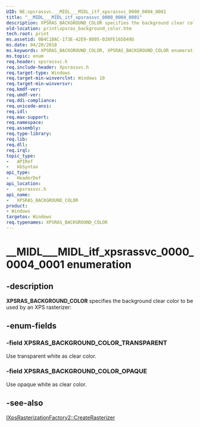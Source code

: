 ```yaml
---
UID: NE:xpsrassvc.__MIDL___MIDL_itf_xpsrassvc_0000_0004_0001
title: "__MIDL___MIDL_itf_xpsrassvc_0000_0004_0001"
description: XPSRAS_BACKGROUND_COLOR specifies the background clear color to be used by an XPS rasterizer.
old-location: print\xpsras_background_color.htm
tech.root: print
ms.assetid: 0B4C1BAC-173E-42E9-8805-028FE165D49D
ms.date: 04/20/2018
ms.keywords: XPSRAS_BACKGROUND_COLOR, XPSRAS_BACKGROUND_COLOR enumeration [Print Devices], XPSRAS_BACKGROUND_COLOR_OPAQUE, XPSRAS_BACKGROUND_COLOR_TRANSPARENT, __MIDL___MIDL_itf_xpsrassvc_0000_0004_0001, print.xpsras_background_color, xpsrassvc/XPSRAS_BACKGROUND_COLOR, xpsrassvc/XPSRAS_BACKGROUND_COLOR_OPAQUE, xpsrassvc/XPSRAS_BACKGROUND_COLOR_TRANSPARENT
ms.topic: enum
req.header: xpsrassvc.h
req.include-header: Xpsrassvc.h
req.target-type: Windows
req.target-min-winverclnt: Windows 10
req.target-min-winversvr: 
req.kmdf-ver: 
req.umdf-ver: 
req.ddi-compliance: 
req.unicode-ansi: 
req.idl: 
req.max-support: 
req.namespace: 
req.assembly: 
req.type-library: 
req.lib: 
req.dll: 
req.irql: 
topic_type:
-	APIRef
-	kbSyntax
api_type:
-	HeaderDef
api_location:
-	xpsrassvc.h
api_name:
-	XPSRAS_BACKGROUND_COLOR
product:
- Windows
targetos: Windows
req.typenames: XPSRAS_BACKGROUND_COLOR
---
```


# __MIDL___MIDL_itf_xpsrassvc_0000_0004_0001 enumeration


## -description


<b>XPSRAS_BACKGROUND_COLOR</b> specifies the background clear color to be used by an XPS rasterizer:


## -enum-fields




### -field XPSRAS_BACKGROUND_COLOR_TRANSPARENT

Use transparent white as clear color.


### -field XPSRAS_BACKGROUND_COLOR_OPAQUE

Use opaque white as clear color.


## -see-also




<a href="https://msdn.microsoft.com/C31681A0-17C6-4255-9068-7486A2101AB7">IXpsRasterizationFactory2::CreateRasterizer</a>
 

 

